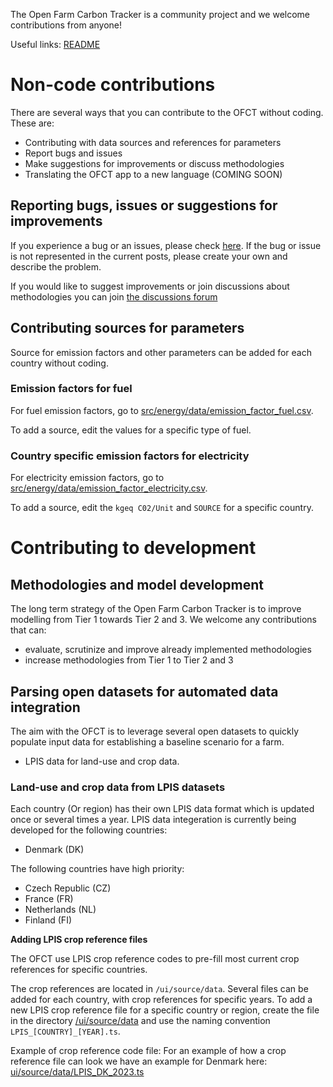 The Open Farm Carbon Tracker is a community project and we welcome contributions from anyone! 

Useful links:
<a href="https://github.com/euraf/OpenFarmCarbonTracker/blob/main/README.md">README</a>

<h1>Non-code contributions</h1>
There are several ways that you can contribute to the OFCT without coding. These are: 

<ul>
<li>Contributing with data sources and references for parameters</li>
<li>Report bugs and issues</li>
<li>Make suggestions for improvements or discuss methodologies</li>
<li>Translating the OFCT app to a new language (COMING SOON)</li>
</ul>

<h2>Reporting bugs, issues or suggestions for improvements</h2>

If you experience a bug or an issues, please check <a href="https://github.com/euraf/OpenFarmCarbonTracker/issues">here</a>. If the bug or issue is not represented in the current posts, please create your own and describe the problem. 

If you would like to suggest improvements or join discussions about methodologies you can join <a href="[https://github.com/euraf/OpenFarmCarbonTracker/issues](https://github.com/euraf/OpenFarmCarbonTracker/discussions)">the discussions forum</a>

<h2>Contributing sources for parameters</h2>
Source for emission factors and other parameters can be added for each country without coding. 

<h3>Emission factors for fuel</h3>
For fuel emission factors, go to <a href="src/energy/data/emission_factor_fuel.csv">src/energy/data/emission_factor_fuel.csv</a>.

To add a source, edit the values for a specific type of fuel. 

<h3>Country specific emission factors for electricity</h3>
For electricity emission factors, go to <a href="src/energy/data/emission_factor_electricity.csv">src/energy/data/emission_factor_electricity.csv</a>.

To add a source, edit the <code>kgeq C02/Unit</code> and <code>SOURCE</code> for a specific country. 

<h1>Contributing to development</h1>

<h2>Methodologies and model development</h2>

The long term strategy of the Open Farm Carbon Tracker is to improve modelling from Tier 1 towards Tier 2 and 3. We welcome any contributions that can:
<ul>
  <li>evaluate, scrutinize and improve already implemented methodologies</li>
  <li>increase methodologies from Tier 1 to Tier 2 and 3</li>
</ul>

<h2>Parsing open datasets for automated data integration</h2>

The aim with the OFCT is to leverage several open datasets to quickly populate input data for establishing a baseline scenario for a farm. 

<ul>
  <li>LPIS data for land-use and crop data.</li>
</ul>

<h3>Land-use and crop data from LPIS datasets</h3>

Each country (Or region) has their own LPIS data format which is updated once or several times a year. LPIS data integeration is currently being developed for the following countries:

<ul>
  <li>Denmark (DK)</li>
</ul>

The following countries have high priority: 

<ul>
  <li>Czech Republic (CZ)</li>
  <li>France (FR)</li>
  <li>Netherlands (NL)</li>
  <li>Finland (FI)</li>
</ul>

<strong>Adding LPIS crop reference files</strong>

The OFCT use LPIS crop reference codes to pre-fill most current crop references for specific countries. 

The crop references are located in <code>/ui/source/data</code>. Several files can be added for each country, with crop references for specific years. To add a new LPIS crop reference file for a specific country or region, create the file in the directory <a href="https://github.com/euraf/OpenFarmCarbonTracker/tree/main/ui/src/data">/ui/source/data</a> and use the naming convention <code>LPIS_[COUNTRY]_[YEAR].ts</code>. 

Example of crop reference code file:
For an example of how a crop reference file can look we have an example for Denmark here:
<a href="https://github.com/euraf/OpenFarmCarbonTracker/blob/main/ui/src/data/LPIS_DK_2023.ts">ui/source/data/LPIS_DK_2023.ts</a>
